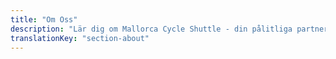 ```yaml
---
title: "Om Oss"
description: "Lär dig om Mallorca Cycle Shuttle - din pålitliga partner sedan 2015 för cykeläventyr, cykelräddning och shuttletjänster på Mallorca."
translationKey: "section-about"
---
```


